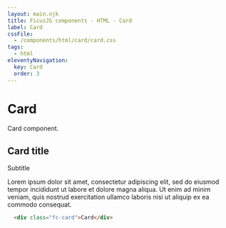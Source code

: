 ```yaml
---
layout: main.njk
title: FicusJS components - HTML - Card
label: Card
cssFile: 
  - /components/html/card/card.css
tags:
  - html
eleventyNavigation:
  key: Card
  order: 3
---
```

# Card

Card component.

<div class="fd-component-container">
  <div class="fc-card">
    <div class="fc-card__header">
      <h2 class="fu-text-03">Card title</h2>
      <span>Subtitle</span>
    </div>
    <div class="fc-card__body">
      <p>Lorem ipsum dolor sit amet, consectetur adipiscing elit, sed do eiusmod tempor incididunt ut labore et dolore magna aliqua. Ut enim ad minim veniam, quis nostrud exercitation ullamco laboris nisi ut aliquip ex ea commodo consequat.</p>
    </div>
  </div>
</div>

```html
  <div class="fc-card">Card</div>
```
